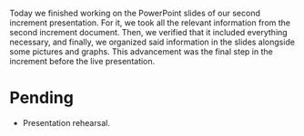 Today we finished working on the PowerPoint slides of our second increment presentation. For it, we took all the relevant information from the second increment document. Then, we verified that it included everything necessary, and finally, we organized said information in the slides alongside some pictures and graphs. This advancement was the final step in the increment before the live presentation.

# Pending
* Presentation rehearsal.
